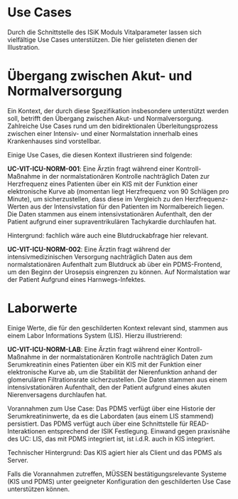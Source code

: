 # Use Cases

Durch die Schnittstelle des ISiK Moduls Vitalparameter lassen sich vielfältige Use Cases unterstützen.
Die hier gelisteten dienen der Illustration.

# Übergang zwischen Akut- und Normalversorgung
Ein Kontext, der durch diese Spezifikation insbesondere unterstützt werden soll, betrifft den
Übergang zwischen Akut- und Normalversorgung. Zahlreiche Use Cases rund um den bidirektionalen Überleitungsprozess zwischen einer Intensiv- und einer Normalstation innerhalb eines Krankenhauses sind vorstellbar.

Einige Use Cases, die diesen Kontext illustrieren sind folgende:

**UC-VIT-ICU-NORM-001**: Eine Ärztin fragt während einer Kontroll-Maßnahme in der normalstationären Kontrolle nachträglich Daten zur Herzfrequenz eines Patienten über ein KIS mit der Funktion einer elektronische Kurve ab (momentan liegt Herzfrequenz von 90 Schlägen pro Minute), um sicherzustellen, dass diese im Vergleich zu den Herzfrequenz-Werten aus der Intensivstation für den Patienten im Normalbereich liegen. Die Daten stammen aus einem intensivstationären Aufenthalt, den der Patient aufgrund einer supraventrikulären Tachykardie durchlaufen hat.

Hintergrund: fachlich wäre auch eine Blutdruckabfrage hier relevant.

**UC-VIT-ICU-NORM-002**: Eine Ärztin fragt während der intensivmedizinischen Versorgung nachträglich Daten aus dem normalstationären Aufenthalt zum Blutdruck ab über ein PDMS-Frontend, um den Beginn der Urosepsis eingrenzen zu können. Auf Normalstation war der Patient Aufgrund eines Harnwegs-Infektes.

# Laborwerte
Einige Werte, die für den geschilderten Kontext relevant sind, stammen aus einem Labor Informations System (LIS). Hierzu illustrierend:

**UC-VIT-ICU-NORM-LAB**: Eine Ärztin fragt während einer Kontroll-Maßnahme in der normalstationären Kontrolle nachträglich Daten zum Serumkreatinin eines Patienten über ein KIS mit der Funktion einer elektronische Kurve ab, um die Stabilität der Nierenfunktion anhand der glomerulären Filtrationsrate sicherzustellen. Die Daten stammen aus einem intensivstationären Aufenthalt, den der Patient aufgrund eines akuten Nierenversagens durchlaufen hat.

Vorannahmen zum Use Case: Das PDMS verfügt über eine Historie der Serumkreatininwerte, da es die Labordaten (aus einem LIS stammend) persistiert. Das PDMS verfügt auch über eine Schnittstelle für READ-Interaktionen entsprechend der ISIK Festlegung. 
Einwand gegen praxisnähe des UC: LIS, das mit PDMS integriert ist, ist i.d.R. auch in KIS integriert.

Technischer Hintergrund: Das KIS agiert hier als Client und das PDMS als Server.

Falls die Vorannahmen zutreffen, MÜSSEN bestätigungsrelevante Systeme (KIS und PDMS) unter geeigneter Konfiguration den geschilderten Use Case unterstützen können.